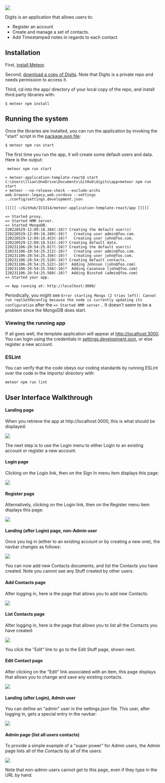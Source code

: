 <img src="doc/landing.png">

Digits is an application that allows users to:

  * Register an account
  * Create and manage a set of contacts.
  * Add Timestamped notes in regards to each contact.

## Installation

First, [install Meteor](https://www.meteor.com/install).

Second, [download a copy of Digits](https://github.com/lsanderson1/digits). Note that Digits is a private repo and needs permission to access it.

Third, cd into the app/ directory of your local copy of the repo, and install third party libraries with:

```
$ meteor npm install
```

## Running the system

Once the libraries are installed, you can run the application by invoking the "start" script in the [package.json file](https://github.com/ics-software-engineering/meteor-application-template-react/blob/master/app/package.json):

```
$ meteor npm run start
```

The first time you run the app, it will create some default users and data. Here is the output:

```
 meteor npm run start 

> meteor-application-template-react@ start C:\Users\llsan\OneDrive\Documents\GitHub\digits\app>meteor npm run start
> meteor --no-release-check --exclude-archs web.browser.legacy,web.cordova --settings ../config/settings.development.json

[[[[[ ~/GitHub/ICS314/meteor-application-template-react/app ]]]]]

=> Started proxy.                             
=> Started HMR server.                        
=> Started MongoDB.                           
I20220529-12:09:18.384(-10)? Creating the default user(s)
I20220529-12:09:18.389(-10)?   Creating user admin@foo.com.
I20220529-12:09:18.453(-10)?   Creating user john@foo.com.
I20220529-12:09:18.515(-10)? Creating default data.
I20231106-20:54:25.017(-10)? Creating the default user(s)
I20231106-20:54:25.212(-10)?   Creating user admin@foo.com.
I20231106-20:54:25.356(-10)?   Creating user john@foo.com.
I20231106-20:54:25.520(-10)? Creating default contacts.
I20231106-20:54:25.522(-10)?  Adding Johnson (john@foo.com)
I20231106-20:54:25.556(-10)?  Adding Casanova (john@foo.com)
I20231106-20:54:25.560(-10)?  Adding Binsted (admin@foo.com)
=> Started your app.

=> App running at: http://localhost:3000/
```

Periodically, you might see `Error starting Mongo (2 tries left): Cannot run replSetReconfig because the node is currently updating its configuration` after the `=> Started HMR server.`. It doesn't seem to be a problem since the MongoDB does start.

### Viewing the running app

If all goes well, the template application will appear at [http://localhost:3000](http://localhost:3000).  You can login using the credentials in [settings.development.json](https://github.com/ics-software-engineering/meteor-application-template-react/blob/main/config/settings.development.json), or else register a new account.

### ESLint

You can verify that the code obeys our coding standards by running ESLint over the code in the imports/ directory with:

```
meteor npm run lint
```

## User Interface Walkthrough

#### Landing page

When you retrieve the app at http://localhost:3000, this is what should be displayed:

<img src="doc/landing.png">

The next step is to use the Login menu to either Login to an existing account or register a new account.

#### Login page

Clicking on the Login link, then on the Sign In menu item displays this page:

<img src="doc/login.png">

#### Register page

Alternatively, clicking on the Login link, then on the Register menu item displays this page:

<img src="doc/register.png">


#### Landing (after Login) page, non-Admin user

Once you log in (either to an existing account or by creating a new one), the navbar changes as follows:

<img src="doc/johnfoolanding.png">

You can now add new Contacts documents, and list the Contacts you have created. Note you cannot see any Stuff created by other users.

#### Add Contacts page

After logging in, here is the page that allows you to add new Contacts:

<img src="doc/addcontact.png">

#### List Contacts page

After logging in, here is the page that allows you to list all the Contacts you have created:

<img src="doc/listcontact.png">

You click the "Edit" link to go to the Edit Stuff page, shown next.

#### Edit Contact page

After clicking on the "Edit" link associated with an item, this page displays that allows you to change and save any existing contacts.

<img src="editcontact.png">

#### Landing (after Login), Admin user

You can define an "admin" user in the settings.json file. This user, after logging in, gets a special entry in the navbar:

<img src="doc/adminlanding.png">

#### Admin page (list all users contacts)

To provide a simple example of a "super power" for Admin users, the Admin page lists all of the Contacts by all of the users:

<img src="doc/adminusers.png">

Note that non-admin users cannot get to this page, even if they type in the URL by hand.
